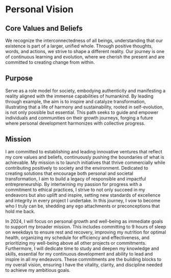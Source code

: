 # Personal Vision

## Core Values and Beliefs

We recognize the interconnectedness of all beings, understanding that our existence is part of a larger, unified whole. Through positive thoughts, words, and actions, we strive to shape a different reality. Our journey is one of continuous learning and evolution, where we cherish the present and are committed to creating change from within.

## Purpose

Serve as a role model for society, embodying authenticity and manifesting a reality aligned with the immense capabilities of humankind. By leading through example, the aim is to inspire and catalyze transformation, illustrating that a life of harmony and sustainability, rooted in self-evolution, is not only possible but essential. This path seeks to guide and empower individuals and communities on their growth journeys, forging a future where personal development harmonizes with collective progress.

## Mission

I am committed to establishing and leading innovative ventures that reflect my core values and beliefs, continuously pushing the boundaries of what is achievable. My mission is to launch initiatives that thrive commercially while contributing positively to society and the environment. Dedicated to creating solutions that encourage both personal and societal transformation, I aim to build a legacy of responsible and impactful entrepreneurship. By intertwining my passion for progress with a commitment to ethical practices, I strive to not only succeed in my endeavors but also uplift and inspire, setting new standards of excellence and integrity in every project I undertake. In this journey, I vow to become who I truly can be, shedding any ego attachments or preconceptions that hold me back.

In 2024, I will focus on personal growth and well-being as immediate goals to support my broader mission. This includes committing to 9 hours of sleep on weekdays to ensure rest and recovery, improving my nutrition for optimal health, organizing my schedule for efficiency and effectiveness, and prioritizing my well-being above all other projects or commitments. Furthermore, I will dedicate time to study and deepen my knowledge and skills, essential for my continuous development and ability to lead and inspire in all my endeavors. These commitments are the building blocks to my overall vision, ensuring I have the vitality, clarity, and discipline needed to achieve my ambitious goals.
